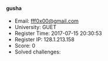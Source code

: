 #### gusha  

* Email: fff0x00@gmail.com  
* University: GUET  
* Register Time: 2017-07-15 20:30:53  
* Register IP: 128.1.213.158  
* Score: 0  
* Solved challenges: 
